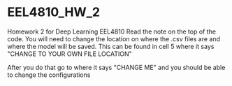 # EEL4810_HW_2
Homework 2 for Deep Learning EEL4810
Read the note on the top of the code. You will need to change the location on where the .csv files are and where the model will be saved.
This can be found in cell 5 where it says "CHANGE TO YOUR OWN FILE LOCATION"

After you do that go to where it says "CHANGE ME" and you should be able to change the configurations 
